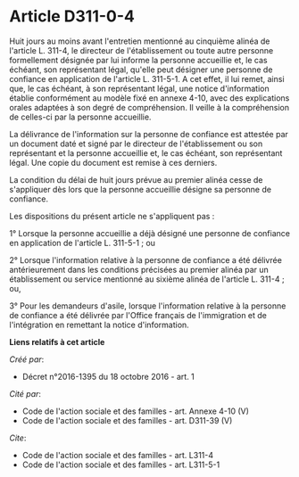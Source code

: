# Article D311-0-4

Huit jours au moins avant l'entretien mentionné au cinquième alinéa de l'article L. 311-4, le directeur de l'établissement ou
toute autre personne formellement désignée par lui informe la personne accueillie et, le cas échéant, son représentant légal,
qu'elle peut désigner une personne de confiance en application de l'article L. 311-5-1. A cet effet, il lui remet, ainsi que,
le cas échéant, à son représentant légal, une notice d'information établie conformément au modèle fixé en annexe 4-10, avec
des explications orales adaptées à son degré de compréhension. Il veille à la compréhension de celles-ci par la personne
accueillie. 

La délivrance de l'information sur la personne de confiance est attestée par un document daté et signé par le directeur de
l'établissement ou son représentant et la personne accueillie et, le cas échéant, son représentant légal. Une copie du
document est remise à ces derniers. 

La condition du délai de huit jours prévue au premier alinéa cesse de s'appliquer dès lors que la personne accueillie désigne
sa personne de confiance. 

Les dispositions du présent article ne s'appliquent pas : 

1° Lorsque la personne accueillie a déjà désigné une personne de confiance en application de l'article L. 311-5-1 ; ou 

2° Lorsque l'information relative à la personne de confiance a été délivrée antérieurement dans les conditions précisées au
premier alinéa par un établissement ou service mentionné au sixième alinéa de l'article L. 311-4 ; ou, 

3° Pour les demandeurs d'asile, lorsque l'information relative à la personne de confiance a été délivrée par l'Office
français de l'immigration et de l'intégration en remettant la notice d'information.

**Liens relatifs à cet article**

_Créé par_:

  - Décret n°2016-1395 du 18 octobre 2016 - art. 1

_Cité par_:

  - Code de l'action sociale et des familles - art. Annexe 4-10 (V)
  - Code de l'action sociale et des familles - art. D311-39 (V)

_Cite_:

  - Code de l'action sociale et des familles - art. L311-4
  - Code de l'action sociale et des familles - art. L311-5-1
